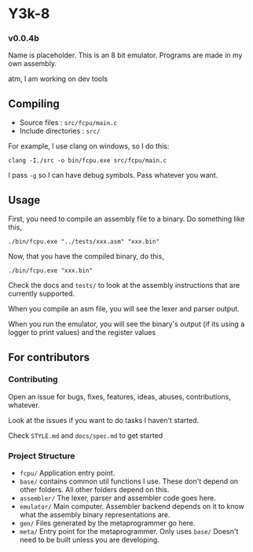 # Y3k-8 
### v0.0.4b

Name is placeholder. This is an 8 bit emulator. Programs are made in my own assembly.

atm, I am working on dev tools

## Compiling

- Source files        : `src/fcpu/main.c`
- Include directories : `src/`

For example, I use clang on windows, so I do this:

```
clang -I./src -o bin/fcpu.exe src/fcpu/main.c
```

I pass `-g` so I can have debug symbols. Pass whatever you want.

## Usage

First, you need to compile an assembly file to a binary. Do something like this,

`./bin/fcpu.exe "../tests/xxx.asm" "xxx.bin"`

Now, that you have the compiled binary, do this,

`./bin/fcpu.exe "xxx.bin"`

Check the docs and `tests/` to look at the assembly instructions that are currently supported.

When you compile an asm file, you will see the lexer and parser output.

When you run the emulator, you will see the binary's output (if its using a logger to print values) and the register values

## For contributors

### Contributing

Open an issue for bugs, fixes, features, ideas, abuses, contributions, whatever.

Look at the issues if you want to do tasks I haven't started.

Check `STYLE.md` and `docs/spec.md` to get started

### Project Structure

- `fcpu/` Application entry point.
- `base/` contains common util functions I use. These don't depend on other folders. All other folders depend on this.
- `assembler/` The lexer, parser and assembler code goes here.
- `emulator/` Main computer. Assembler backend depends on it to know what the assembly binary representations are.
- `gen/` Files generated by the metaprogrammer go here.
- `meta/` Entry point for the metaprogrammer. Only uses `base/` Doesn't need to be built unless you are developing.